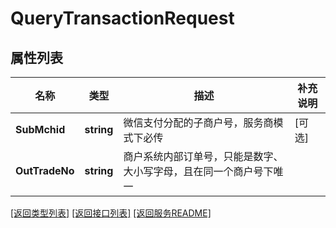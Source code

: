 # QueryTransactionRequest

## 属性列表

名称 | 类型 | 描述 | 补充说明
------------ | ------------- | ------------- | -------------
**SubMchid** | **string** | 微信支付分配的子商户号，服务商模式下必传 | [可选] 
**OutTradeNo** | **string** | 商户系统内部订单号，只能是数字、大小写字母，且在同一个商户号下唯一 | 

[\[返回类型列表\]](README.md#类型列表)
[\[返回接口列表\]](README.md#接口列表)
[\[返回服务README\]](README.md)


